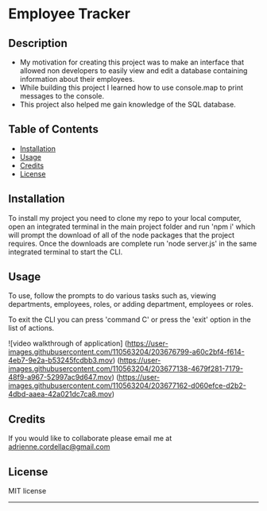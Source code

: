 # Employee Tracker

## Description

- My motivation for creating this project was to make an interface that allowed non developers to easily view and edit a database containing information about their employees.
- While building this project I learned how to use console.map to print messages to the console.
- This project also helped me gain knowledge of the SQL database.

## Table of Contents 

- [Installation](#installation)
- [Usage](#usage)
- [Credits](#credits)
- [License](#license)

## Installation

To install my project you need to clone my repo to your local computer, open an integrated terminal in the main project folder and run 'npm i' 
which will prompt the download of all of the node packages that the project requires. Once the downloads are complete run 'node server.js' in 
the same integrated terminal to start the CLI. 


## Usage

To use, follow the prompts to do various tasks such as, viewing departments, employees, roles, or adding department, employees or roles.

To exit the CLI you can press 'command C' or press the 'exit' option in the list of actions.


![video walkthrough of application] (https://user-images.githubusercontent.com/110563204/203676799-a60c2bf4-f614-4eb7-9e2a-b53245fcdbb3.mov)
(https://user-images.githubusercontent.com/110563204/203677138-4679f281-7179-48f9-a967-52997ac9d647.mov)
(https://user-images.githubusercontent.com/110563204/203677162-d060efce-d2b2-4dbd-aaea-42a021dc7ca8.mov)


## Credits

If you would like to collaborate please email me at adrienne.cordellac@gmail.com

## License

MIT license

---
